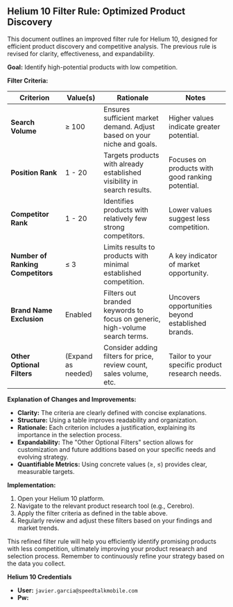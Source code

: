 ## Helium 10 Filter Rule: Optimized Product Discovery

This document outlines an improved filter rule for Helium 10, designed for efficient product discovery and competitive analysis.  The previous rule is revised for clarity, effectiveness, and expandability.


**Goal:** Identify high-potential products with low competition.


**Filter Criteria:**

| Criterion             | Value(s)          | Rationale                                                                     | Notes                                          |
|-----------------------|--------------------|-----------------------------------------------------------------------------|-------------------------------------------------|
| **Search Volume**      | ≥ 100              | Ensures sufficient market demand. Adjust based on your niche and goals.      |  Higher values indicate greater potential.       |
| **Position Rank**     | 1 - 20             | Targets products with already established visibility in search results.       | Focuses on products with good ranking potential.|
| **Competitor Rank**    | 1 - 20             | Identifies products with relatively few strong competitors.                    | Lower values suggest less competition.          |
| **Number of Ranking Competitors** | ≤ 3                 | Limits results to products with minimal established competition.             | A key indicator of market opportunity.         |
| **Brand Name Exclusion** | Enabled             | Filters out branded keywords to focus on generic, high-volume search terms. | Uncovers opportunities beyond established brands.|
| **Other Optional Filters** | (Expand as needed) | Consider adding filters for price, review count, sales volume, etc.          | Tailor to your specific product research needs. |


**Explanation of Changes and Improvements:**

* **Clarity:**  The criteria are clearly defined with concise explanations.
* **Structure:** Using a table improves readability and organization.
* **Rationale:** Each criterion includes a justification, explaining its importance in the selection process.
* **Expandability:** The "Other Optional Filters" section allows for customization and future additions based on your specific needs and evolving strategy.
* **Quantifiable Metrics:** Using concrete values (≥, ≤)  provides clear, measurable targets.



**Implementation:**

1. Open your Helium 10 platform.
2. Navigate to the relevant product research tool (e.g., Cerebro).
3. Apply the filter criteria as defined in the table above.
4. Regularly review and adjust these filters based on your findings and market trends.


This refined filter rule will help you efficiently identify promising products with less competition, ultimately improving your product research and selection process. Remember to continuously refine your strategy based on the data you collect.


 **Helium 10 Credentials**

* **User:** `javier.garcia@speedtalkmobile.com`
* **Pw:**
